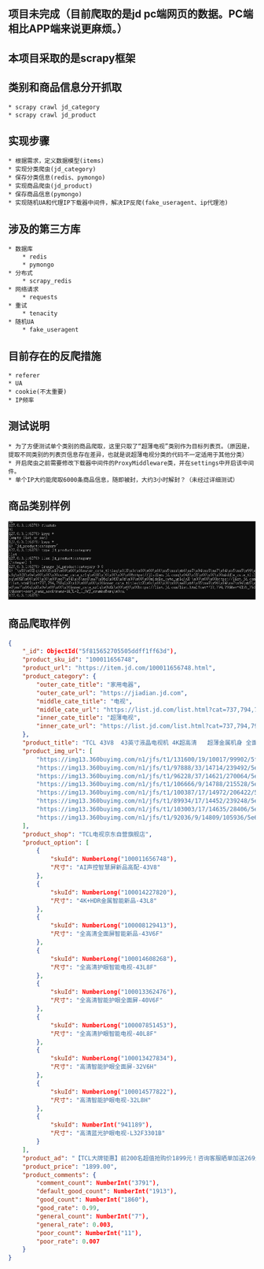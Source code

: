 ## 项目未完成（目前爬取的是jd pc端网页的数据。PC端相比APP端来说更麻烦。）
## 本项目采取的是scrapy框架
## 类别和商品信息分开抓取
    * scrapy crawl jd_category
    * scrapy crawl jd_product
## 实现步骤
    * 根据需求，定义数据模型(items)
    * 实现分类爬虫(jd_category)
    * 保存分类信息(redis、pymongo)
    * 实现商品爬虫(jd_product)
    * 保存商品信息(pymongo)
    * 实现随机UA和代理IP下载器中间件，解决IP反爬(fake_useragent、ip代理池)
## 涉及的第三方库
    * 数据库
        * redis
        * pymongo
    * 分布式
        * scrapy_redis
    * 网络请求
        * requests
    * 重试
        * tenacity
    * 随机UA
        * fake_useragent
## 目前存在的反爬措施
    * referer
    * UA
    * cookie(不太重要)
    * IP频率
## 测试说明
    * 为了方便测试单个类别的商品爬取，这里只取了“超薄电视”类别作为目标列表页。（原因是，提取不同类别的列表页信息存在差异，也就是说超薄电视分类的代码不一定适用于其他分类）
    * 开启爬虫之前需要修改下载器中间件的ProxyMiddleware类，并在settings中开启该中间件。
    * 单个IP大约能爬取6000条商品信息，随即被封，大约3小时解封？（未经过详细测试）
## 商品类别样例
![Image](https://github.com/ssmnghunssjust/jd_spider/blob/master/img/redis.png)
## 商品爬取样例
```json
{
    "_id": ObjectId("5f815652705505ddff1ff63d"),
    "product_sku_id": "100011656748",
    "product_url": "https://item.jd.com/100011656748.html",
    "product_category": {
        "outer_cate_title": "家用电器",
        "outer_cate_url": "https://jiadian.jd.com",
        "middle_cate_title": "电视",
        "middle_cate_url": "https://list.jd.com/list.html?cat=737,794,798",
        "inner_cate_title": "超薄电视",
        "inner_cate_url": "https://list.jd.com/list.html?cat=737,794,798&ev=4155_76344&sort=sort_rank_asc&trans=1&JL=2_1_0#J_crumbsBar"
    },
    "product_title": "TCL 43V8  43英寸液晶电视机 4K超高清   超薄金属机身 全面屏 智慧屏 人工智能 教育电视 平板电视",
    "product_img_url": [
        "https://img13.360buyimg.com/n1/jfs/t1/131600/19/10017/99902/5f617e3aE7b0eaf7e/24a2841fa0ba55fb.jpg",
        "https://img13.360buyimg.com/n1/jfs/t1/97888/33/14714/239492/5e68e360Ea8819a27/52b002180db75d49.jpg",
        "https://img13.360buyimg.com/n1/jfs/t1/96228/37/14621/270064/5e68e360E3bbc4c5b/a68b4723464a10ee.jpg",
        "https://img13.360buyimg.com/n1/jfs/t1/106666/9/14788/215528/5e68e361E6012df26/6190fe279df83c74.jpg",
        "https://img13.360buyimg.com/n1/jfs/t1/100387/17/14972/206422/5e68e361E51caaa25/8f9d734699d45346.jpg",
        "https://img13.360buyimg.com/n1/jfs/t1/89934/17/14452/239248/5e68e361Eb3969117/a64aae2ce8f2ad80.jpg",
        "https://img13.360buyimg.com/n1/jfs/t1/103003/17/14635/28406/5e68e362E38842063/c0942799c288c5e1.jpg",
        "https://img13.360buyimg.com/n1/jfs/t1/92036/9/14809/105936/5e68e362Eef02bb32/cee34f782d87afa0.jpg"
    ],
    "product_shop": "TCL电视京东自营旗舰店",
    "product_option": [
        {
            "skuId": NumberLong("100011656748"),
            "尺寸": "AI声控智慧屏新品高配-43V8"
        },
        {
            "skuId": NumberLong("100014227820"),
            "尺寸": "4K+HDR金属智能新品-43L8"
        },
        {
            "skuId": NumberLong("100008129413"),
            "尺寸": "全高清全面屏智能新品-43V6F"
        },
        {
            "skuId": NumberLong("100014608268"),
            "尺寸": "全高清护眼智能电视-43L8F"
        },
        {
            "skuId": NumberLong("100013362476"),
            "尺寸": "全高清智能护眼全面屏-40V6F"
        },
        {
            "skuId": NumberLong("100007851453"),
            "尺寸": "全高清护眼智能电视-40L8F"
        },
        {
            "skuId": NumberLong("100013427834"),
            "尺寸": "高清智能护眼全面屏-32V6H"
        },
        {
            "skuId": NumberLong("100014577822"),
            "尺寸": "高清智能护眼电视-32L8H"
        },
        {
            "skuId": NumberInt("941189"),
            "尺寸": "高清蓝光护眼电视-L32F3301B"
        }
    ],
    "product_ad": "【TCL大牌钜惠】前200名超值抢购价1899元！咨询客服晒单加送269元延保一年！购机抽85吋电视！8K视频解码，AI免唤醒声控，健康防蓝光护眼",
    "product_price": "1899.00",
    "product_comments": {
        "comment_count": NumberInt("3791"),
        "default_good_count": NumberInt("1913"),
        "good_count": NumberInt("1860"),
        "good_rate": 0.99,
        "general_count": NumberInt("7"),
        "general_rate": 0.003,
        "poor_count": NumberInt("11"),
        "poor_rate": 0.007
    }
}
```
